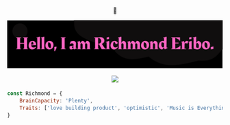 <p align="center"> 👋 </p>
<p align="center"> <img src="images/mw.svg" > </p>
<p align="center">
<a href= "https://twitter.com/_Rixchy"><img src="https://img.icons8.com/material-outlined/30/000000/twitter.png"/></a>
</p>

```javascript
const Richmond = {
    BrainCapacity: 'Plenty',
    Traits: ['love building product', 'optimistic', 'Music is Everything'],
}

```


<!--
**Richmond-Eribo/Richmond-Eribo** is a ✨ _special_ ✨ repository because its `README.md` (this file) appears on your GitHub profile.

Here are some ideas to get you started:

- 🔭 I’m currently working on ...
- 🌱 I’m currently learning ...
- 👯 I’m looking to collaborate on ...
- 🤔 I’m looking for help with ...
- 💬 Ask me about ...
- 📫 How to reach me: ...
- 😄 Pronouns: ...
- ⚡ Fun fact: ...
-->
